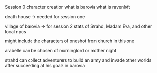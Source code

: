 Session 0 character creation
what is barovia
what is ravenloft

death house -> needed for session one

village of barovia -> for session 2
stats of Strahd, Madam Eva, and other local npcs

might include the characters of oneshot from church in this one

arabelle can be chosen of morninglord or mother night

strahd can collect adventurers to build an army and invade other worlds after succeeding at his goals in barovia